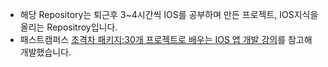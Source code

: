 <ul>
<li>해당 Repository는 퇴근후 3~4시간씩 IOS를 공부하며 만든 프로젝트, IOS지식을 올리는 Repositroy입니다.</li>
<li>패스트캠퍼스 <a href="https://fastcampus.co.kr/dev_online_iosappfinal">초격차 패키지:30개 프로젝트로 배우는 IOS 앱 개발 강의</a>를 참고해 개발했습니다.</li>
</ul>
